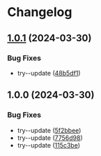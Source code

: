 # Changelog

## [1.0.1](https://github.com/daudzubaidi/try-release-please2/compare/v1.0.0...v1.0.1) (2024-03-30)


### Bug Fixes

* try--update ([48b5df1](https://github.com/daudzubaidi/try-release-please2/commit/48b5df14b2c2605e3ed1fa0c3b26f89c9cc8c50e))

## 1.0.0 (2024-03-30)


### Bug Fixes

* try--update ([5f2bbee](https://github.com/daudzubaidi/try-release-please2/commit/5f2bbeefcdd78188af7e0f616e70f07b209c6ce5))
* try--update ([7756d98](https://github.com/daudzubaidi/try-release-please2/commit/7756d98795d8be2e33313234a953e3960773be4d))
* try--update ([115c3be](https://github.com/daudzubaidi/try-release-please2/commit/115c3beef30abe614573fe58314b78e3fc46bc13))
